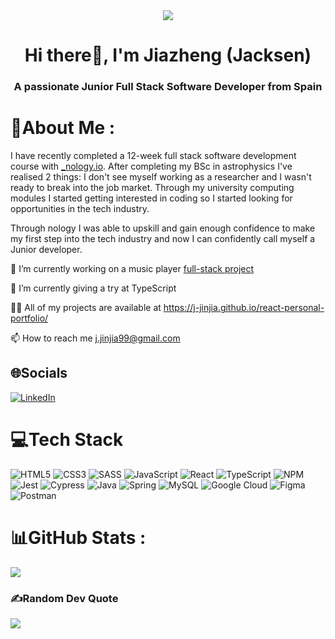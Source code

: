 <div id="header" align="center">
  <img src="https://media.giphy.com/media/LW5vBvAb48Oe9OoEKT/giphy.gif"/>
</div>


<h1 align="center">Hi there👋, I'm Jiazheng (Jacksen)</h1>
<h3 align="center">A passionate Junior Full Stack Software Developer from Spain</h3>




# 💫About Me :

I have recently completed a 12-week full stack software development course with [_nology.io](https://nology.io/). After completing my BSc in astrophysics I've realised 2 things: I don't see myself working as a researcher and I wasn't ready to break into the job market. Through my university computing modules I started getting interested in coding so I started looking for opportunities in the tech industry.

Through nology I was able to upskill and gain enough confidence to make my first step into the tech industry and now I can confidently call myself a Junior developer.


🔭 I’m currently working on a music player [full-stack project](https://github.com/j-jinjia/full-stack-project)

🌱 I’m currently giving a try at TypeScript

👨‍💻 All of my projects are available at https://j-jinjia.github.io/react-personal-portfolio/

📫 How to reach me j.jinjia99@gmail.com


## 🌐Socials

[![LinkedIn](https://img.shields.io/badge/LinkedIn-%230077B5.svg?logo=linkedin&logoColor=white)](https://www.linkedin.com/in/jiazheng-jin-jia/)


# 💻Tech Stack

![HTML5](https://img.shields.io/badge/html5-%23E34F26.svg?style=for-the-badge&logo=html5&logoColor=white) 
![CSS3](https://img.shields.io/badge/css3-%231572B6.svg?style=for-the-badge&logo=css3&logoColor=white) 
![SASS](https://img.shields.io/badge/SASS-hotpink.svg?style=for-the-badge&logo=SASS&logoColor=white) 
![JavaScript](https://img.shields.io/badge/javascript-%23323330.svg?style=for-the-badge&logo=javascript&logoColor=%23F7DF1E)
![React](https://img.shields.io/badge/react-%2320232a.svg?style=for-the-badge&logo=react&logoColor=%2361DAFB) 
![TypeScript](https://img.shields.io/badge/typescript-%23007ACC.svg?style=for-the-badge&logo=typescript&logoColor=white) 
![NPM](https://img.shields.io/badge/NPM-%23000000.svg?style=for-the-badge&logo=npm&logoColor=white)
![Jest](https://img.shields.io/badge/Jest-B20600?logo=jest&logoColor=white&style=for-the-badge)
![Cypress](https://img.shields.io/badge/Cypress-grey?logo=cypress&logoColor=white&style=for-the-badge)
![Java](https://img.shields.io/badge/java-%23ED8B00.svg?style=for-the-badge&logo=java&logoColor=white) 
![Spring](https://img.shields.io/badge/spring-%236DB33F.svg?style=for-the-badge&logo=spring&logoColor=white) 
![MySQL](https://img.shields.io/badge/mysql-%2300f.svg?style=for-the-badge&logo=mysql&logoColor=white) 
![Google Cloud](https://img.shields.io/badge/Google%20Cloud-%234285F4.svg?style=for-the-badge&logo=google-cloud&logoColor=white) 
![Figma](https://img.shields.io/badge/figma-%23F24E1E.svg?style=for-the-badge&logo=figma&logoColor=white) 
![Postman](https://img.shields.io/badge/Postman-FF6C37?style=for-the-badge&logo=postman&logoColor=white)


# 📊GitHub Stats :

![](https://github-readme-stats.vercel.app/api/top-langs/?username=j-jinjia&theme=react&hide_border=false&include_all_commits=true&count_private=true&layout=compact)


### ✍️Random Dev Quote

![](https://quotes-github-readme.vercel.app/api?type=horizontal&theme=radical)





